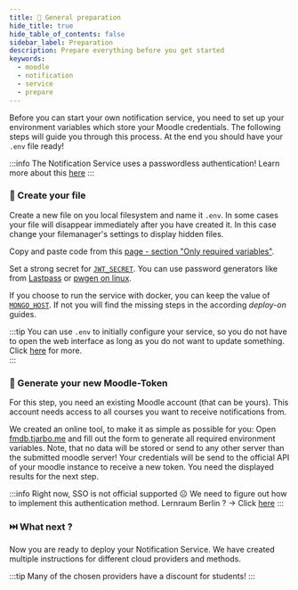 ```yaml
---
title: 🍳 General preparation
hide_title: true
hide_table_of_contents: false
sidebar_label: Preparation
description: Prepare everything before you get started
keywords:
  - moodle
  - notification
  - service
  - prepare
---
```


Before you can start your own notification service, you need to set up your environment variables which store your Moodle credentials. The following steps will guide you through this process. At the end you should have your `.env` file ready!

:::info
The Notification Service uses a passwordless authentication! Learn more about this [here](../advanced-guides/what-is-passwordless.md)
:::

### 📁 Create your file

Create a new file on you local filesystem and name it `.env`. In some cases your file will disappear immediately after you have created it. In this case change your filemanager's settings to display hidden files.

Copy and paste code from this [page - section "Only required variables"](../advanced-guides/what-is-inside-env.md#only-required-variables). 

Set a strong secret for [`JWT_SECRET`](../advanced-guides/what-is-inside-env.md#-jwt_secret-%EF%B8%8F). You can use password generators like from [Lastpass](https://www.lastpass.com/de/password-generator) or [pwgen on linux](https://linux.die.net/man/1/pwgen).

If you choose to run the service with docker, you can keep the value of [`MONGO_HOST`](../advanced-guides/what-is-inside-env.md#-mongo_host). If not you will find the missing steps in the according _deploy-on_ guides.

:::tip
You can use `.env` to initially configure your service, so you do not have to open the web interface as long as you do not want to update something. Click [here](../advanced-guides/configure-via-env.md) for more.  
:::

### 🏫 Generate your new Moodle-Token

For this step, you need an existing Moodle account (that can be yours). This account needs access to all courses you want to receive notifications from.

We created an online tool, to make it as simple as possible for you: Open [fmdb.tjarbo.me](http://fmdb.tjarbo.me) and fill out the form to generate all required environment variables. Note, that no data will be stored or send to any other server than the submitted moodle server! Your credentials will be send to the official API of your moodle instance to receive a new token. You need the displayed results for the next step.  

:::info
Right now, SSO is not official supported ☹️ We need to figure out how to implement this authentication method. Lernraum Berlin ? -> Click [here](https://github.com/tjarbo/discord-moodle-bot/issues/83#issuecomment-757985921)
:::

### ⏭️ What next ?

Now you are ready to deploy your Notification Service. We have created multiple instructions for different cloud providers and methods.

:::tip
Many of the chosen providers have a discount for students!
:::
